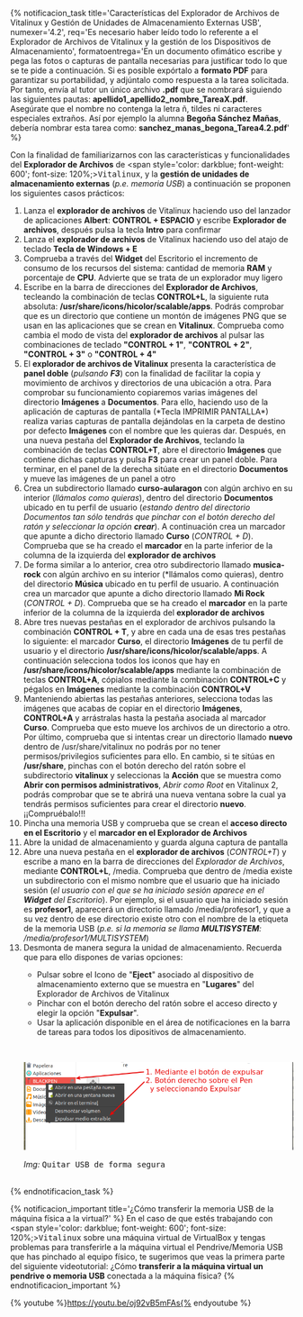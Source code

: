 {% notificacion_task title='Características del Explorador de Archivos de Vitalinux y Gestión de Unidades de Almacenamiento Externas USB',
numexer='4.2',
req='Es necesario haber leído todo lo referente a el Explorador de Archivos de Vitalinux y la gestión de los Dispositivos de Almacenamiento',
formatoentrega='En un documento ofimático escribe y pega las fotos o capturas de pantalla necesarias para justificar todo lo que se te pide a continuación. Si es posible expórtalo a <b>formato PDF</b> para garantizar su portabilidad, y adjúntalo como respuesta a la tarea solicitada. Por tanto, envía al tutor un único archivo <b>.pdf</b> que se nombrará siguiendo las siguientes pautas: <b>apellido1_apellido2_nombre_TareaX.pdf</b>.
<br>
Asegúrate que el nombre no contenga la letra ñ, tildes ni caracteres especiales extraños. Así por ejemplo la alumna <b>Begoña Sánchez Mañas</b>, debería nombrar esta tarea como: <b>sanchez_manas_begona_Tarea4.2.pdf</b>' %}

Con la finalidad de familiarizarnos con las características y funcionalidades del <b>Explorador de Archivos</b> de <span style='color: darkblue; font-weight: 600'; font-size: 120%;><tt>Vitalinux</tt></span>, y la <b>gestión de unidades de almacenamiento externas</b> (<i>p.e. memoria USB</i>) a continuación se proponen los siguientes casos prácticos:

<ol>
<li>Lanza el <b>explorador de archivos</b> de Vitalinux haciendo uso del lanzador de aplicaciones <b>Albert</b>: <b>CONTROL + ESPACIO</b> y escribe <b>Explorador de archivos</b>, después pulsa la tecla <b>Intro</b> para confirmar</li>
<li>Lanza el <b>explorador de archivos</b> de Vitalinux haciendo uso del atajo de teclado <b>Tecla de Windows + E</b></li>
<li>Comprueba a través del <b>Widget</b> del Escritorio el incremento de consumo de los recursos del sistema: cantidad de memoria <b>RAM</b> y porcentaje de <b>CPU</b>.  Advierte que se trata de un explorador muy ligero</li>
<li>Escribe en la barra de direcciones del <b>Explorador de Archivos</b>, tecleando la combinación de teclas <b>CONTROL+L</b>, la siguiente ruta absoluta: <b>/usr/share/icons/hicolor/scalable/apps</b>.  Podrás comprobar que es un directorio que contiene un montón de imágenes PNG que se usan en las aplicaciones que se crean en <b>Vitalinux</b>.  Comprueba como cambia el modo de vista del <b>explorador de archivos</b> al pulsar las combinaciones de teclado <b>"CONTROL + 1"</b>, <b>"CONTROL + 2"</b>, <b>"CONTROL + 3"</b> o <b>"CONTROL + 4"</b></li>
<li>El <b>explorador de archivos de Vitalinux</b> presenta la característica de <b>panel doble</b> (<i>pulsando <b>F3</b></i>)  con la finalidad de facilitar la copia y movimiento de archivos y directorios de una ubicación a otra. Para comprobar su funcionamiento copiaremos varias imágenes del directorio <b>Imágenes</b> a <b>Documentos</b>.  Para ello, haciendo uso de la aplicación de capturas de pantalla (*Tecla IMPRIMIR PANTALLA*) realiza varias capturas de pantalla dejándolas en la carpeta de destino por defecto <b>Imágenes</b> con el nombre que les quieras dar.  Después, en una nueva pestaña del <b>Explorador de Archivos</b>, teclando la combinación de teclas <b>CONTROL+T</b>, abre el directorio <b>Imágenes</b> que contiene dichas capturas y pulsa <b>F3</b> para crear un panel doble.  Para terminar, en el panel de la derecha sitúate en el directorio <b>Documentos</b> y mueve las imágenes de un panel a otro</li>
<li>Crea un subdirectorio llamado <b>curso-aularagon</b> con algún archivo en su interior (<i>llámalos como quieras</i>), dentro del directorio <b>Documentos</b> ubicado en tu perfil de usuario (<i>estando dentro del directorio Documentos tan sólo tendrás que pinchar con el botón derecho del ratón y seleccionar la opción <b>crear</b></i>).  A continuación crea un marcador que apunte a dicho directorio llamado <b>Curso</b> (<i>CONTROL + D</i>). Comprueba que se ha creado el <b>marcador</b> en la parte inferior de la columna de la izquierda del <b>explorador de archivos</b></li>
<li>De forma similar a lo anterior, crea otro subdirectorio llamado <b>musica-rock</b> con algún archivo en su interior (*llámalos como quieras</i>), dentro del directorio <b>Música</b> ubicado en tu perfil de usuario.  A continuación crea un marcador que apunte a dicho directorio llamado <b>Mi Rock</b> (<i>CONTROL + D</i>). Comprueba que se ha creado el <b>marcador</b> en la parte inferior de la columna de la izquierda del <b>explorador de archivos</b></li>
<li>Abre tres nuevas pestañas en el explorador de archivos pulsando la combinación <b>CONTROL + T</b>, y abre en cada una de esas tres pestañas lo siguiente: el marcador <b>Curso</b>, el directorio <b>Imágenes</b> de tu perfil de usuario y el directorio <b>/usr/share/icons/hicolor/scalable/apps</b>.  A continuación selecciona todos los iconos que hay en <b>/usr/share/icons/hicolor/scalable/apps</b> mediante la combinación de teclas <b>CONTROL+A</b>, cópialos mediante la combinación <b>CONTROL+C</b> y pégalos en <b>Imágenes</b> mediante la combinación <b>CONTROL+V</b></li>
<li>Manteniendo abiertas las pestañas anteriores, selecciona todas las imágenes que acabas de copiar en el directorio <b>Imágenes</b>, <b>CONTROL+A</b> y arrástralas hasta la pestaña asociada al marcador <b>Curso</b>.  Comprueba que esto mueve los archivos de un directorio a otro.   Por último, comprueba que si intentas crear un directorio llamado <b>nuevo</b> dentro de </b>/usr/share/vitalinux</b> no podrás por no tener permisos/privilegios suficientes para ello.  En cambio, si te sitúas en <b>/usr/share</b>, pinchas con el botón derecho del ratón sobre el subdirectorio <b>vitalinux</b> y seleccionas la <b>Acción</b> que se muestra como <b>Abrir con permisos administrativos</b>, <i>Abrir como Root</i> en Vitalinux 2, podrás comprobar que se te abrirá una nueva ventana sobre la cual ya tendrás permisos suficientes para crear el directorio <b>nuevo</b>. </i>¡¡Compruébalo!!!
</li>
<li>
Pincha una memoria USB y comprueba que se crean el <b>acceso directo en el Escritorio</b> y el <b>marcador en el Explorador de Archivos</b>
</li>
<li>
Abre la unidad de almacenamiento y guarda alguna captura de pantalla
</li>
<li>
Abre una nueva pestaña en el <b>explorador de archivos</b> (<i>CONTROL+T</i>) y escribe </b>a mano</b> en la barra de direcciones del <i>Explorador de Archivos</i>, mediante <b>CONTROL+L</b>, </b>/media</b>.  Comprueba que dentro de </b>/media</b> existe un subdirectorio con el mismo nombre que el usuario que ha iniciado sesión (<i>el usuario con el que se ha iniciado sesión aparece en el <b>Widget</b> del Escritorio</i>).  Por ejemplo, si el usuario que ha iniciado sesión es <b>profesor1</b>, aparecerá un directorio llamado </b>/media/profesor1</b>, y que a su vez dentro de ese directorio existe otro con el nombre de la etiqueta de la memoria USB (<i>p.e. si la memoria se llama <b>MULTISYSTEM</b>: </b>/media/profesor1/MULTISYSTEM</b></i>)
</li>
<li>
Desmonta de manera segura la unidad de almacenamiento.  Recuerda que para ello dispones de varias opciones:
</li>
<ul>
<li>
Pulsar sobre el Icono de "<b>Eject</b>" asociado al dispositivo de almacenamiento externo que se muestra en "<b>Lugares</b>" del Explorador de Archivos de Vitalinux
</li>
<li>
Pinchar con el botón derecho del ratón sobre el acceso directo y elegir la opción "<b>Expulsar</b>".
</li>
<li>
Usar la aplicación disponible en el área de notificaciones en la barra de tareas para todos los dipositivos de almacenamiento.
</li>
</ul>

<br><div class="container">
<img class="coolimage" src="../img/Pcmanfm-quitar-usb.png" alt="Imagen no Localizada">
<div class="imagetext_type2"><i>Img:</i> <tt>Quitar USB de forma segura</tt></div>
</div><br>

</ol>

{% endnotificacion_task %}


{% notificacion_important title='¿Cómo transferir la memoria USB de la máquina física a la virtual?' %}
En el caso de que estés trabajando con <span style='color: darkblue; font-weight: 600'; font-size: 120%;><tt>Vitalinux</tt></span> sobre una máquina virtual de VirtualBox y tengas problemas para transferirle a la máquina virtual el Pendrive/Memoria USB que has pinchado al equipo físico, te sugerimos que veas la primera parte del siguiente videotutorial: ¿Cómo <b>transferir a la máquina virtual un pendrive o memoria USB</b> conectada a la máquina física?
{% endnotificacion_important %}

{% youtube %}https://youtu.be/oj92vB5mFAs{% endyoutube %}








